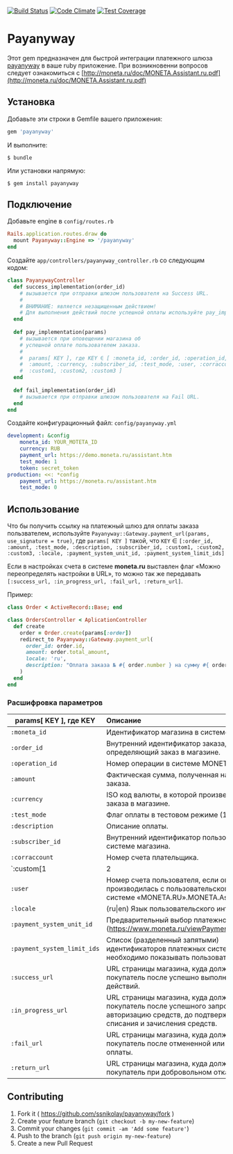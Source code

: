 [![Build Status](https://travis-ci.org/ssnikolay/payanyway.svg?branch=master)](https://travis-ci.org/ssnikolay/payanyway)
[![Code Climate](https://codeclimate.com/github/ssnikolay/payanyway.svg)](https://codeclimate.com/github/ssnikolay/payanyway)
[![Test Coverage](https://codeclimate.com/github/ssnikolay/payanyway/badges/coverage.svg)](https://codeclimate.com/github/ssnikolay/payanyway)

# Payanyway

Этот gem предназначен для быстрой интеграции платежного шлюза [payanyway](http://payanyway.ru) в ваше ruby приложение.
При возникновенни вопросов следует ознакомиться с [http://moneta.ru/doc/MONETA.Assistant.ru.pdf](http://moneta.ru/doc/MONETA.Assistant.ru.pdf)
## Установка

Добавьте эти строки в Gemfile вашего приложения:

```ruby
gem 'payanyway'
```

И выполните:

    $ bundle

Или установки напрямую:

    $ gem install payanyway

## Подключение

Добавьте engine в `config/routes.rb`
```ruby
Rails.application.routes.draw do
  mount Payanyway::Engine => '/payanyway'
end
```

Создайте `app/controllers/payanyway_controller.rb` со следующим кодом:

```ruby
class PayanywayController
  def success_implementation(order_id)
    # вызывается при отправки шлюзом пользователя на Success URL.
    #
    # ВНИМАНИЕ: является незащищенным действием!
    # Для выполнения действий после успешной оплаты используйте pay_implementation
  end
  
  def pay_implementation(params)
    # вызывается при оповещении магазина об 
    # успешной оплате пользователем заказа.
    #
    #  params[ KEY ], где KEY ∈ [ :moneta_id, :order_id, :operation_id,
    #  :amount, :currency, :subscriber_id, :test_mode, :user, :corraccount,
    #  :custom1, :custom2, :custom3 ]
  end
  
  def fail_implementation(order_id)
    # вызывается при отправки шлюзом пользователя на Fail URL.
  end
end
```

Создайте конфигурационный файл: `config/payanyway.yml`


```yml
development: &config
    moneta_id: YOUR_MOTETA_ID
    currency: RUB
    payment_url: https://demo.moneta.ru/assistant.htm
    test_mode: 1
    token: secret_token
production: <<: *config
    payment_url: https://moneta.ru/assistant.htm
    test_mode: 0
```
## Использование

Что бы получить ссылку на платежный шлюз для оплаты заказа пользвателем,
используйте `Payanyway::Gateway.payment_url(params, use_signature = true)`, где `params[ KEY ]` такой, что `KEY` ∈
`[:order_id, :amount, :test_mode, :description, :subscriber_id, :custom1, :custom2, :custom3, :locale, :payment_system_unit_id, :payment_system_limit_ids]`

Если в настройках счета в системе **moneta.ru** выставлен флаг «Можно переопределять настройки в URL», то можно так же передавать   
`[:success_url, :in_progress_url, :fail_url, :return_url]`.

Пример:
```ruby
class Order < ActiveRecord::Base; end

class OrdersController < AplicationController
  def create
    order = Order.create(params[:order])
    redirect_to Payanyway::Gateway.payment_url(
      order_id: order.id,
      amount: order.total_amount,
      locale: 'ru',
      description: "Оплата заказа № #{ order.number } на сумму #{ order.total_amount }руб."
    )
  end
end
```

### Расшифровка параметров

 params[ KEY ], где KEY    | Описание
---------------------------|:-----------------------------------------------------------
`:moneta_id`               | Идентификатор магазина в системе MONETA.RU.
`:order_id`                | Внутренний идентификатор заказа, однозначно определяющий заказ в магазине.
`:operation_id`            | Номер операции в системе MONETA.RU.
`:amount`                  | Фактическая сумма, полученная на оплату заказа.
`:currency`                | ISO код валюты, в которой произведена оплата заказа в магазине.
`:test_mode`               | Флаг оплаты в тестовом режиме (1 - да, 0 - нет).
`:description`             | Описание оплаты.
`:subscriber_id`           | Внутренний идентификатор пользователя в системе магазина.
`:corraccount`             | Номер счета плательщика.
`:custom[1|2|3]`           | Поля произвольных параметров. Будут возращены магазину в параметрах отчета о проведенной оплате.
`:user`                    | Номер счета пользователя, если оплата производилась с пользовательского счета в системе «MONETA.RU».MONETA.Assistant.
`:locale`                  | (ru\|en) Язык пользовательского интерфейса.
`:payment_system_unit_id`  | Предварительный выбор платежной системы. (https://www.moneta.ru/viewPaymentMethods.htm)
`:payment_system_limit_ids`| Список (разделенный запятыми) идентификаторов платежных систем, которые необходимо показывать пользователю.
`:success_url`             | URL страницы магазина, куда должен попасть покупатель после успешно выполненных действий.
`:in_progress_url`         | URL страницы магазина, куда должен попасть покупатель после успешного запроса на авторизацию средств, до подтверждения списания и зачисления средств.
`:fail_url`                | URL страницы магазина, куда должен попасть покупатель после отмененной или неуспешной оплаты.
`:return_url`              | URL страницы магазина, куда должен вернуться покупатель при добровольном отказе от оплаты.


## Contributing

1. Fork it ( https://github.com/ssnikolay/payanyway/fork )
2. Create your feature branch (`git checkout -b my-new-feature`)
3. Commit your changes (`git commit -am 'Add some feature'`)
4. Push to the branch (`git push origin my-new-feature`)
5. Create a new Pull Request
